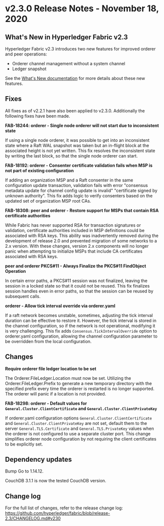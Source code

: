 v2.3.0 Release Notes - November 18, 2020
========================================

What's New in Hyperledger Fabric v2.3
-------------------------------------

Hyperledger Fabric v2.3 introduces two new features for improved orderer and peer operations:
* Orderer channel management without a system channel
* Ledger snapshot

See the [What's New documentation](https://hyperledger-fabric.readthedocs.io/en/release-2.3/whatsnew.html) for more details about these new features.

Fixes
-----

All fixes as of v2.2.1 have also been applied to v2.3.0. Additionally the following fixes have been made.

**FAB-18244: orderer - Single node orderer will not start due to inconsistent state**

If using a single node orderer, it was possible to get into an inconsistent state where
a Raft WAL snapshot was taken but an in-flight block at the associated height is not yet written.
This fix resolves the inconsistent state by writing the last block, so that the
single node orderer can start.

**FAB-18192: orderer - Consenter certificate validation fails when MSP is not part of existing configuration**

If adding an organization MSP and a Raft consenter in the same configuration update transaction, validation fails
with error "consensus metadata update for channel config update is invalid" "certificate signed by unknown authority".
This fix adds logic to verify consenters based on the updated set of organization MSP root CAs.

**FAB-18308: peer and orderer - Restore support for MSPs that contain RSA certificate authorities**

While Fabric has never supported RSA for transaction signatures or validation,
certificate authorities included in MSP definitions could be associated with
RSA keys. This ability was inadvertently removed during the development of
release 2.0 and prevented migration of some networks to a 2.x version. With
these changes, version 2.x components will no longer panic when attempting to
initialize MSPs that include CA certificates associated with RSA keys.

**peer and orderer PKCS#11 - Always Finalize the PKCS#11 FindObject Operation**

In certain error paths, a PKCS#11 session was not finalized, leaving the session
in a locked state so that it could not be reused.
This fix finalizes session handles even in error paths, so that the session can be reused
by subsequent calls.

**orderer - Allow tick interval override via orderer.yaml**

If a raft network becomes unstable, sometimes, adjusting the tick
interval duration can be effective to restore it.  However, the tick interval is
stored in the channel configuration, so if the network is not operational,
modifying it is very challenging. This fix adds `Consensus.TickIntervalOverride`
option to orderer.yaml configuration, allowing the channel configuration parameter
to be overridden from the local configuration.

Changes
-------

**Require orderer file ledger location to be set**

The Orderer.FileLedger.Location must now be set. Utilizing the
Orderer.FileLedger.Prefix to generate a new temporary directory
with the specified prefix every time the orderer is restarted
is no longer supported. The orderer will panic if a location is
not provided.

**FAB-18298: orderer - Default values for `General.Cluster.ClientCertificate` and `General.Cluster.ClientPrivateKey`**

If orderer.yaml configuration options
`General.Cluster.ClientCertificate` and `General.Cluster.ClientPrivateKey` are not set,
default them to the server `General.TLS.Certificate` and `General.TLS.PrivateKey` values
when the orderer is not configured to use a separate cluster port.
This change simplifies orderer node configuration by not requiring the client certificates to be explicitly set.

Dependency updates
------------------
Bump Go to 1.14.12.

CouchDB 3.1.1 is now the tested CouchDB version.

Change log
----------
For the full list of changes, refer to the release change log:
https://github.com/hyperledger/fabric/blob/release-2.3/CHANGELOG.md#v230

